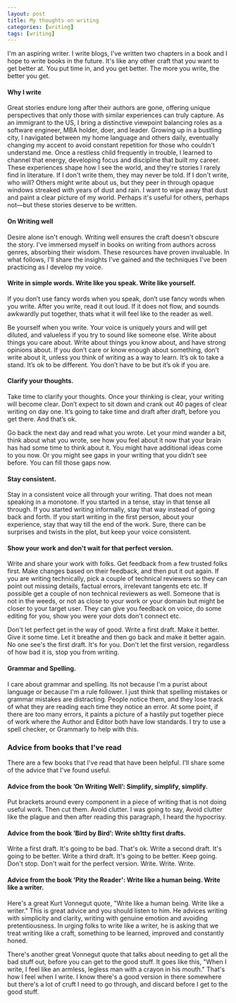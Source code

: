 ```yaml
---
layout: post
title: My thoughts on writing
categories: [writing]
tags: [writing]
---
```


I'm an aspiring writer. I write blogs, I've written two chapters in a book and I hope to write books in the future. It's like any other craft that you want to get better at. You put time in, and you get better. The more you write, the better you get.

#### Why I write

Great stories endure long after their authors are gone, offering unique perspectives that only those with similar experiences can truly capture. As an immigrant to the US, I bring a distinctive viewpoint balancing roles as a software engineer, MBA holder, doer, and leader. Growing up in a bustling city, I navigated between my home language and others daily, eventually changing my accent to avoid constant repetition for those who couldn't understand me. Once a restless child frequently in trouble, I learned to channel that energy, developing focus and discipline that built my career. These experiences shape how I see the world, and they're stories I rarely find in literature. If I don't write them, they may never be told. If I don't write, who will? Others might write about us, but they peer in through opaque windows streaked with years of dust and rain. I want to wipe away that dust and paint a clear picture of my world. Perhaps it's useful for others, perhaps not—but these stories deserve to be written.

#### On Writing well

Desire alone isn't enough. Writing well ensures the craft doesn't obscure the story. I've immersed myself in books on writing from authors across genres, absorbing their wisdom. These resources have proven invaluable. In what follows, I'll share the insights I've gained and the techniques I've been practicing as I develop my voice.

#### Write in simple words. Write like you speak. Write like yourself. 
If you don’t use fancy words when you speak, don’t use fancy words when you write. After you write, read it out loud. If it does not flow, and sounds awkwardly put together, thats what it will feel like to the reader as well.

Be yourself when you write. Your voice is uniquely yours and will get diluted, and valueless if you try to sound like someone else. Write about things you care about. Write about things you know about, and have strong opinions about. If you don’t care or know enough about something, don’t write about it, unless you think of writing as a way to learn. It’s ok to take a stand. It’s ok to be different. You don’t have to be but it’s ok if you are.


#### Clarify your thoughts.
Take time to clarify your thoughts. Once your thinking is clear, your writing will become clear. Don’t expect to sit down and crank out 40 pages of clear writing on day one. It’s going to take time and draft after draft, before you get there. And that’s ok.

Go back the next day and read what you wrote. Let your mind wander a bit, think about what you wrote, see how you feel about it now that your brain has had some time to think about it. You might have additional ideas come to you now. Or you might see gaps in your writing that you didn’t see before. You can fill those gaps now.

#### Stay consistent.
Stay in a consistent voice all through your writing. That does not mean speaking in a monotone. If you started in a tense, stay in that tense all through. If you started writing informally, stay that way instead of going back and forth. If you start writing in the first person, about your experience, stay that way till the end of the work.
Sure, there can be surprises and twists in the plot, but keep your voice consistent.

#### Show your work and don't wait for that perfect version.
Write and share your work with folks. Get feedback from a few trusted folks first. Make changes based on their feedback, and then put it out again. If you are writing technically, pick a couple of technical reviewers so they can point out missing details, factual errors, irrelevant tangents etc etc. If possible get a couple of non technical reviewers as well. Someone that is not in the weeds, or not as close to your work or your domain but might be closer to your target user. They can give you feedback on voice, do some editing for you, show you were your dots don't connect etc.

Don't let perfect get in the way of good. Write a first draft. Make it better. Give it some time. Let it breathe and then go back and make it better again. No one see's the first draft. It's for you. Don't let the first version, regardless of how bad it is, stop you from writing.

#### Grammar and Spelling.
I care about grammar and spelling. Its not because I'm a purist about language or because I'm a rule follower. I just think that spelling mistakes or grammar mistakes are distracting. People notice them, and they lose track of what they are reading each time they notice an error. At some point, if there are too many errors, it paints a picture of a hastily put together piece of work where the Author and Editor both have low standards. I try to use a spell checker, or Grammarly to help with this. 

### Advice from books that I've read
There are a few books that I've read that have been helpful. I'll share some of the advice that I've found useful.

#### Advice from the book ’On Writing Well’: Simplify, simplify, simplify.
Put brackets around every component in a piece of writing that is not doing useful work. Then cut them. Avoid clutter. I was going to say, Avoid clutter like the plague and then after reading this paragraph, I heard the hypocrisy. 

#### Advice from the book ’Bird by Bird’: Write sh1tty first drafts.
Write a first draft. It's going to be bad. That's ok. Write a second draft. It's going to be better. Write a third draft. It's going to be better. Keep going. Don't stop. Don't wait for the perfect version. Write. Write. Write.

#### Advice from the book 'Pity the Reader': Write like a human being. Write like a writer. 
Here's a great Kurt Vonnegut quote, "Write like a human being. Write like a writer." This is great advice and you should listen to him. He advices writing with simplicity and clarity, writing with genuine emotion and avoiding pretentiousness. In urging folks to write like a writer, he is asking that we treat writing like a craft, something to be learned, improved and constantly honed.

There's another great Vonnegut quote that talks about needing to get all the bad stuff out, before you can get to the good stuff. It goes like this, "When I write, I feel like an armless, legless man with a crayon in his mouth." That's how I feel when I write. I know there's a good version in there somewhere but there's a lot of cruft I need to go through, and discard before I get to the good stuff.
